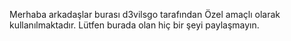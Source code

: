 Merhaba arkadaşlar burası d3vilsgo tarafından
Özel amaçlı olarak kullanılmaktadır.
Lütfen burada olan hiç bir şeyi paylaşmayın.
